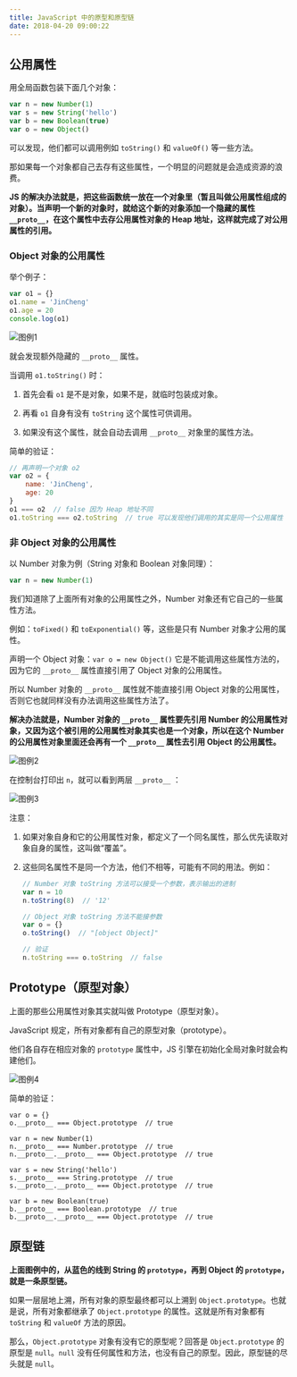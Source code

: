 ```yaml
---
title: JavaScript 中的原型和原型链
date: 2018-04-20 09:00:22
---
```


## 公用属性

用全局函数包装下面几个对象：

```javascript
var n = new Number(1)
var s = new String('hello')
var b = new Boolean(true)
var o = new Object()
```

可以发现，他们都可以调用例如 `toString()` 和 `valueOf()` 等一些方法。

那如果每一个对象都自己去存有这些属性，一个明显的问题就是会造成资源的浪费。

**JS 的解决办法就是，把这些函数统一放在一个对象里（暂且叫做公用属性组成的对象）。当声明一个新的对象时，就给这个新的对象添加一个隐藏的属性 `__proto__`，在这个属性中去存公用属性对象的 Heap 地址，这样就完成了对公用属性的引用。**

### Object 对象的公用属性

举个例子：

```javascript
var o1 = {}
o1.name = 'JinCheng'
o1.age = 20
console.log(o1)
```

![图例1](https://user-gold-cdn.xitu.io/2018/4/19/162de43da3db3aa3?w=391&h=414&f=png&s=19748)

就会发现额外隐藏的 `__proto__` 属性。

当调用 `o1.toString()` 时：

1. 首先会看 `o1` 是不是对象，如果不是，就临时包装成对象。

2. 再看 `o1` 自身有没有 `toString` 这个属性可供调用。

3. 如果没有这个属性，就会自动去调用 `__proto__` 对象里的属性方法。

简单的验证：

```javascript
// 再声明一个对象 o2
var o2 = {
    name: 'JinCheng',
    age: 20
}
o1 === o2  // false 因为 Heap 地址不同
o1.toString === o2.toString  // true 可以发现他们调用的其实是同一个公用属性
```

### 非 Object 对象的公用属性

以 Number 对象为例（String 对象和 Boolean 对象同理）：

```javascript
var n = new Number(1)
```

我们知道除了上面所有对象的公用属性之外，Number 对象还有它自己的一些属性方法。

例如：`toFixed()` 和 `toExponential()` 等，这些是只有 Number 对象才公用的属性。

声明一个 Object 对象：`var o = new Object()` 它是不能调用这些属性方法的，因为它的 `__proto__` 属性直接引用了 Object 对象的公用属性。

所以 Number 对象的 `__proto__` 属性就不能直接引用 Object 对象的公用属性，否则它也就同样没有办法调用这些属性方法了。

**解决办法就是，Number 对象的 `__proto__` 属性要先引用 Number 的公用属性对象，又因为这个被引用的公用属性对象其实也是一个对象，所以在这个 Number 的公用属性对象里面还会再有一个 `__proto__` 属性去引用 Object 的公用属性。**

![图例2](https://user-gold-cdn.xitu.io/2018/4/20/162dee115a26b86f?w=1652&h=939&f=png&s=360346)

在控制台打印出 `n`，就可以看到两层 `__proto__` ：

![图例3](https://user-gold-cdn.xitu.io/2018/4/19/162de822f08b5807?w=377&h=481&f=png&s=24325)

注意：

1. 如果对象自身和它的公用属性对象，都定义了一个同名属性，那么优先读取对象自身的属性，这叫做“覆盖”。

2. 这些同名属性不是同一个方法，他们不相等，可能有不同的用法。例如：

    ```javascript
    // Number 对象 toString 方法可以接受一个参数，表示输出的进制
    var n = 10
    n.toString(8)  // '12'
    
    // Object 对象 toString 方法不能接参数
    var o = {}
    o.toString()  // "[object Object]"
    
    // 验证
    n.toString === o.toString  // false
    ```


## Prototype（原型对象）

上面的那些公用属性对象其实就叫做 Prototype（原型对象）。

JavaScript 规定，所有对象都有自己的原型对象（prototype）。

他们各自存在相应对象的 `prototype` 属性中，JS 引擎在初始化全局对象时就会构建他们。

![图例4](https://user-gold-cdn.xitu.io/2018/4/20/162dedaf32133139?w=1517&h=974&f=png&s=543972)

简单的验证：

```
var o = {}
o.__proto__ === Object.prototype  // true

var n = new Number(1)
n.__proto__ === Number.prototype  // true
n.__proto__.__proto__ === Object.prototype  // true

var s = new String('hello')
s.__proto__ === String.prototype  // true
s.__proto__.__proto__ === Object.prototype  // true

var b = new Boolean(true)
b.__proto__ === Boolean.prototype  // true
b.__proto__.__proto__ === Object.prototype  // true
```


## 原型链

**上面图例中的，从蓝色的线到 String 的 `prototype`，再到 Object 的 `prototype`，就是一条原型链。**

如果一层层地上溯，所有对象的原型最终都可以上溯到 `Object.prototype`。也就是说，所有对象都继承了 `Object.prototype` 的属性。这就是所有对象都有 `toString` 和 `valueOf` 方法的原因。

那么，`Object.prototype` 对象有没有它的原型呢？回答是 `Object.prototype` 的原型是 `null`。`null` 没有任何属性和方法，也没有自己的原型。因此，原型链的尽头就是 `null`。